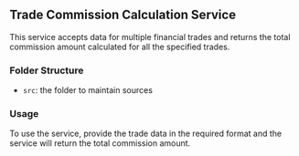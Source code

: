 
## Trade Commission Calculation Service

This service accepts data for multiple financial trades and returns the total commission amount calculated for all the specified trades.

### Folder Structure

- `src`: the folder to maintain sources

### Usage

To use the service, provide the trade data in the required format and the service will return the total commission amount.
